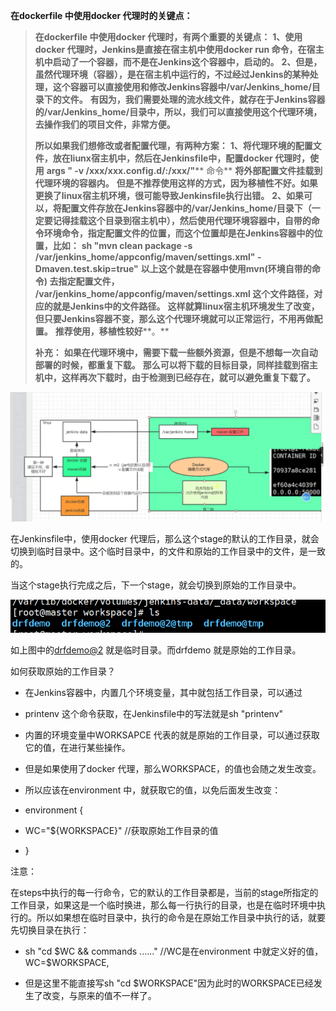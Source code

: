 **在dockerfile 中使用docker 代理时的关键点：**

> **在dockerfile 中使用docker 代理时，有两个重要的关键点：**
> **1、使用docker 代理时，Jenkins是直接在宿主机中使用docker run 命令，在宿主机中启动了一个容器，而不是在Jenkins这个容器中，启动的。**
> **2、但是，虽然代理环境（容器），是在宿主机中运行的，不过经过Jenkins的某种处理，这个容器可以直接使用和修改Jenkins容器中/var/Jenkins_home/目录下的文件。**
> **有因为，我们需要处理的流水线文件，就存在于Jenkins容器的/var/Jenkins_home/目录中，所以，我们可以直接使用这个代理环境，去操作我们的项目文件，非常方便。**
> 
> **所以如果我们想修改或者配置代理，有两种方案：**
> **1、将代理环境的配置文件，放在liunx宿主机中，然后在Jenkinsfile中，配置docker 代理时，使用**
> **args " -v /xxx/xxx.config.d/:/xxx/"**** 命令**
> **将外部配置文件挂载到代理环境的容器内。**
> **但是****不推荐使用****这样的方式，因为移植性不好。如果更换了linux宿主机环境，很可能导致Jenkinsfile执行出错。**
> **2、如果可以，将配置文件存放在Jenkins容器中的/var/Jenkins_home/目录下（一定要记得挂载这个目录到宿主机中），然后使用代理环境容器中，自带的命令环境命令，指定配置文件的位置，而这个位置却是在Jenkins容器中的位置，比如：**
> **sh "mvn clean package -s /var/jenkins_home/appconfig/maven/settings.xml" -Dmaven.test.skip=true"**
> **以上这个就是在容器中使用mvn(环境自带的命令)  去指定配置文件， /var/jenkins_home/appconfig/maven/settings.xml  这个文件路径，对应的就是Jenkins中的文件路径。**
> **这样就算linux宿主机环境发生了改变，但只要Jenkins容器不变，那么这个代理环境就可以正常运行，不用再做配置。**
> **推荐使用，移植性较好****。**
> 
> **补充：**
> **如果在代理环境中，需要下载一些额外资源，但是不想每一次自动部署的时候，都重复下载。**
> **那么可以将下载的目标目录，同样挂载到宿主机中，这样再次下载时，由于检测到已经存在，就可以避免重复下载了。**
> 


![](images/WEBRESOURCE1a01e91cedffb65aef1fcc9529c3ac27截图.png)

在Jenkinsfile中，使用docker 代理后，那么这个stage的默认的工作目录，就会切换到临时目录中。这个临时目录中，的文件和原始的工作目录中的文件，是一致的。

当这个stage执行完成之后，下一个stage，就会切换到原始的工作目录中。

![](images/WEBRESOURCE14aaadafe965c55d34a45064ac22364a截图.png)

如上图中的[drfdemo@2](http://drfdemo@2) 就是临时目录。而drfdemo 就是原始的工作目录。

如何获取原始的工作目录？

- 在Jenkins容器中，内置几个环境变量，其中就包括工作目录，可以通过

- printenv 这个命令获取，在Jenkinsfile中的写法就是sh "printenv"

- 内置的环境变量中WORKSAPCE 代表的就是原始的工作目录，可以通过获取它的值，在进行某些操作。

- 但是如果使用了docker 代理，那么WORKSPACE，的值也会随之发生改变。

- 所以应该在environment 中，就获取它的值，以免后面发生改变：

- environment {

- WC="${WORKSPACE}"			//获取原始工作目录的值

- }

注意：

在steps中执行的每一行命令，它的默认的工作目录都是，当前的stage所指定的工作目录，如果这是一个临时换进，那么每一行执行的目录，也是在临时环境中执行的。所以如果想在临时目录中，执行的命令是在原始工作目录中执行的话，就要先切换目录在执行：

- sh "cd  $WC && commands ......"     //WC是在environment 中就定义好的值，WC=$WORKSPACE,

- 但是这里不能直接写sh "cd $WORKSPACE"因为此时的WORKSPACE已经发生了改变，与原来的值不一样了。
